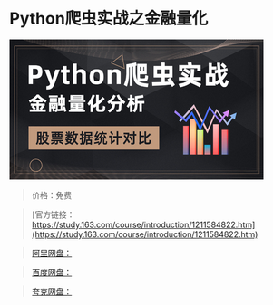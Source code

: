 # Python爬虫实战之金融量化

![img](../../../assets/study163/free/c7b4f89513b844e8aa00cf6061e67011.jpg)

> 价格：免费

> [官方链接：https://study.163.com/course/introduction/1211584822.htm](https://study.163.com/course/introduction/1211584822.htm)

> [阿里网盘：]()

> [百度网盘：]()

> [夸克网盘：]()
